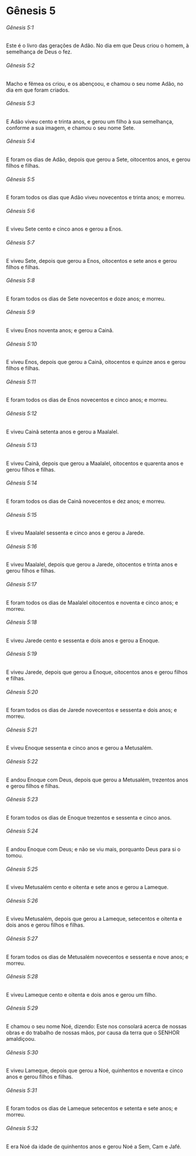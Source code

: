 # Gênesis 5

###### Gênesis 5:1

Este é o livro das gerações de Adão. No dia em que Deus criou o homem, à semelhança de Deus o fez.

###### Gênesis 5:2

Macho e fêmea os criou, e os abençoou, e chamou o seu nome Adão, no dia em que foram criados.

###### Gênesis 5:3

E Adão viveu cento e trinta anos, e gerou um filho à sua semelhança, conforme a sua imagem, e chamou o seu nome Sete.

###### Gênesis 5:4

E foram os dias de Adão, depois que gerou a Sete, oitocentos anos, e gerou filhos e filhas.

###### Gênesis 5:5

E foram todos os dias que Adão viveu novecentos e trinta anos; e morreu.

###### Gênesis 5:6

E viveu Sete cento e cinco anos e gerou a Enos.

###### Gênesis 5:7

E viveu Sete, depois que gerou a Enos, oitocentos e sete anos e gerou filhos e filhas.

###### Gênesis 5:8

E foram todos os dias de Sete novecentos e doze anos; e morreu.

###### Gênesis 5:9

E viveu Enos noventa anos; e gerou a Cainã.

###### Gênesis 5:10

E viveu Enos, depois que gerou a Cainã, oitocentos e quinze anos e gerou filhos e filhas.

###### Gênesis 5:11

E foram todos os dias de Enos novecentos e cinco anos; e morreu.

###### Gênesis 5:12

E viveu Cainã setenta anos e gerou a Maalalel.

###### Gênesis 5:13

E viveu Cainã, depois que gerou a Maalalel, oitocentos e quarenta anos e gerou filhos e filhas.

###### Gênesis 5:14

E foram todos os dias de Cainã novecentos e dez anos; e morreu.

###### Gênesis 5:15

E viveu Maalalel sessenta e cinco anos e gerou a Jarede.

###### Gênesis 5:16

E viveu Maalalel, depois que gerou a Jarede, oitocentos e trinta anos e gerou filhos e filhas.

###### Gênesis 5:17

E foram todos os dias de Maalalel oitocentos e noventa e cinco anos; e morreu.

###### Gênesis 5:18

E viveu Jarede cento e sessenta e dois anos e gerou a Enoque.

###### Gênesis 5:19

E viveu Jarede, depois que gerou a Enoque, oitocentos anos e gerou filhos e filhas.

###### Gênesis 5:20

E foram todos os dias de Jarede novecentos e sessenta e dois anos; e morreu.

###### Gênesis 5:21

E viveu Enoque sessenta e cinco anos e gerou a Metusalém.

###### Gênesis 5:22

E andou Enoque com Deus, depois que gerou a Metusalém, trezentos anos e gerou filhos e filhas.

###### Gênesis 5:23

E foram todos os dias de Enoque trezentos e sessenta e cinco anos.

###### Gênesis 5:24

E andou Enoque com Deus; e não se viu mais, porquanto Deus para si o tomou.

###### Gênesis 5:25

E viveu Metusalém cento e oitenta e sete anos e gerou a Lameque.

###### Gênesis 5:26

E viveu Metusalém, depois que gerou a Lameque, setecentos e oitenta e dois anos e gerou filhos e filhas.

###### Gênesis 5:27

E foram todos os dias de Metusalém novecentos e sessenta e nove anos; e morreu.

###### Gênesis 5:28

E viveu Lameque cento e oitenta e dois anos e gerou um filho.

###### Gênesis 5:29

E chamou o seu nome Noé, dizendo: Este nos consolará acerca de nossas obras e do trabalho de nossas mãos, por causa da terra que o SENHOR amaldiçoou.

###### Gênesis 5:30

E viveu Lameque, depois que gerou a Noé, quinhentos e noventa e cinco anos e gerou filhos e filhas.

###### Gênesis 5:31

E foram todos os dias de Lameque setecentos e setenta e sete anos; e morreu.

###### Gênesis 5:32

E era Noé da idade de quinhentos anos e gerou Noé a Sem, Cam e Jafé.

